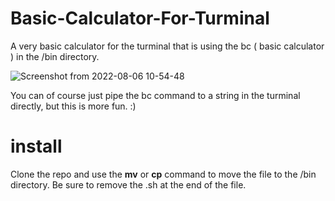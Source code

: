 # Basic-Calculator-For-Turminal

A very basic calculator for the turminal that is using the bc ( basic calculator ) in the /bin directory.

![Screenshot from 2022-08-06 10-54-48](https://user-images.githubusercontent.com/50596493/183242203-dd57187b-ba79-4d95-be7d-99c8020f9a3d.png)

You can of course just pipe the bc command to a string in the turminal directly, but this is more fun. :)

# install
Clone the repo and use the **mv** or **cp** command to move the file to the /bin directory. Be sure to remove the .sh at the end of the file.
